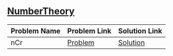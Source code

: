 ## [NumberTheory](https://www.hackerrank.com/domains/mathematics/number-theory)

Problem Name|Problem Link|Solution Link
---|---|---
nCr|[Problem](https://www.hackerrank.com/challenges/ncr/problem)|[Solution](/ncr.cpp)
